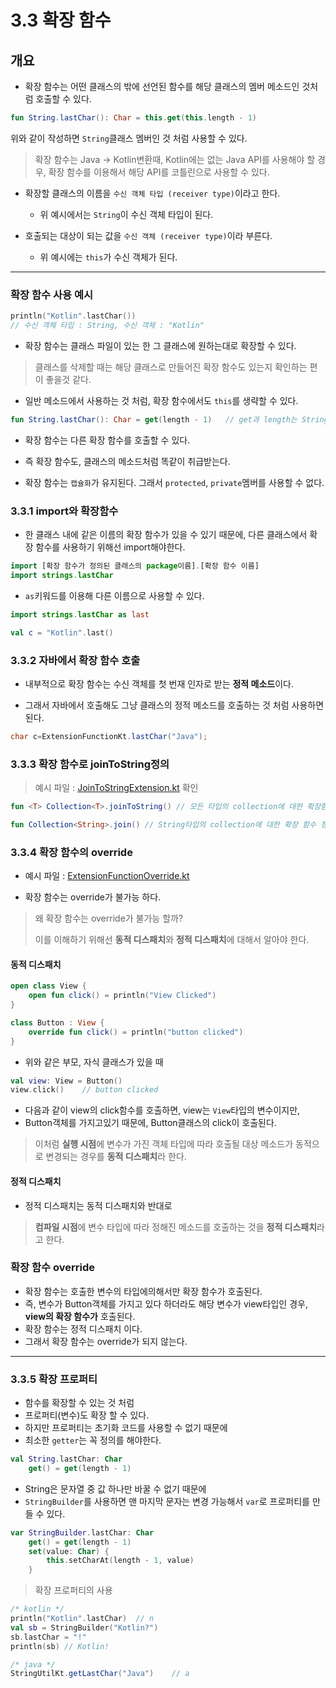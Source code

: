 # 3.3 확장 함수

## 개요

- 확장 함수는 어떤 클래스의 밖에 선언된 함수를 해당 클래스의 멤버 메소드인 것처럼 호출할 수 있다.

```kotlin
fun String.lastChar(): Char = this.get(this.length - 1)
```

위와 같이 작성하면 `String`클래스 멤버인 것 처럼 사용할 수 있다.

> 확장 함수는 Java -> Kotlin변환때, Kotlin에는 없는 Java API를 사용해야 할 경우, 확장 함수를 이용해서 해당 API를 코틀린으로 사용할 수 있다.

- 확장할 클래스의 이름을 `수신 객체 타입 (receiver type)`이라고 한다.
    + 위 예시에서는 `String`이 수신 객체 타입이 된다.


- 호출되는 대상이 되는 값을 `수신 객체 (receiver type)`이라 부른다.
    + 위 예시에는 `this`가 수신 객체가 된다.

---

### 확장 함수 사용 예시

```kotlin
println("Kotlin".lastChar())
// 수신 객체 타입 : String, 수신 객체 : "Kotlin"
```

- 확장 함수는 클래스 파일이 있는 한 그 클래스에 원하는대로 확장할 수 있다.

> 클래스를 삭제할 때는 해당 클래스로 만들어진 확장 함수도 있는지 확인하는 편이 좋을것 같다.

- 일반 메소드에서 사용하는 것 처럼, 확장 함수에서도 `this`를 생략할 수 있다.

```kotlin
fun String.lastChar(): Char = get(length - 1)   // get과 length는 String에 있는 메소드, 필드이다.
```

- 확장 함수는 다른 확장 함수를 호출할 수 있다.

- 즉 확장 함수도, 클래스의 메소드처럼 똑같이 취급받는다.

- 확장 함수는 `캡슐화`가 유지된다. 그래서 `protected`, `private`멤버를 사용할 수 없다.

### 3.3.1 import와 확장함수

- 한 클래스 내에 같은 이름의 확장 함수가 있을 수 있기 때문에, 다른 클래스에서 확장 함수를 사용하기 위해선 import해야한다.

```kotlin
import [확장 함수가 정의된 클래스의 package이름].[확장 함수 이름]
import strings.lastChar
```

- `as`키워드를 이용해 다른 이름으로 사용할 수 있다.

```kotlin
import strings.lastChar as last

val c = "Kotlin".last()
```

### 3.3.2 자바에서 확장 함수 호출

- 내부적으로 확장 함수는 수신 객체를 첫 번재 인자로 받는 **정적 메소드**이다.

- 그래서 자바에서 호출해도 그냥 클래스의 정적 메소드를 호출하는 것 처럼 사용하면 된다.

```java
char c=ExtensionFunctionKt.lastChar("Java");
```

### 3.3.3 확장 함수로 joinToString정의

> 예시 파일 : [JoinToStringExtension.kt](JoinToStringExtension.kt) 확인

```kotlin
fun <T> Collection<T>.joinToString() // 모든 타입의 collection에 대한 확장함수 정의 

fun Collection<String>.join() // String타입의 collection에 대한 확장 함수 정의
```

### 3.3.4 확장 함수의 override

- 예시 파일 : [ExtensionFunctionOverride.kt](ExtensionFunctionOverride.kt)

- 확장 함수는 override가 불가능 하다.

> 왜 확장 함수는 override가 불가능 할까?
>
> 이를 이해하기 위해선 **동적 디스패치**와 **정적 디스패치**에 대해서 알아야 한다.

#### 동적 디스패치

```kotlin
open class View {
    open fun click() = println("View Clicked")
}

class Button : View {
    override fun click() = println("button clicked")
}
```

- 위와 같은 부모, 자식 클래스가 있을 때

```kotlin
val view: View = Button()
view.click()    // button clicked
```

- 다음과 같이 view의 click함수를 호출하면, view는 `View`타입의 변수이지만,
- Button객체를 가지고있기 때문에, Button클래스의 click이 호출된다.

> 이처럼 **실행 시점**에 변수가 가진 객체 타입에 따라 호출될 대상 메소드가 동적으로 변경되는 경우를 **동적 디스패치**라 한다.

#### 정적 디스패치

- 정적 디스패치는 동적 디스패치와 반대로

> **컴파일 시점**에 변수 타입에 따라 정해진 메소드를 호출하는 것을 **정적 디스패치**라고 한다.

### 확장 함수 override

- 확장 함수는 호출한 변수의 타입에의해서만 확장 함수가 호출된다.
- 즉, 변수가 Button객체를 가지고 있다 하더라도 해당 변수가 view타입인 경우, **view의 확장 함수가** 호출된다.
- 확장 함수는 정적 디스패치 이다.
- 그래서 확장 함수는 override가 되지 않는다.

---

### 3.3.5 확장 프로퍼티

- 함수를 확장할 수 있는 것 처럼
- 프로퍼티(변수)도 확장 할 수 있다.
- 하지만 프로퍼티는 초기화 코드를 사용할 수 없기 때문에
- 최소한 `getter`는 꼭 정의를 해야한다.

```kotlin
val String.lastChar: Char
    get() = get(length - 1)
```

- String은 문자열 중 값 하나만 바꿀 수 없기 때문에
- `StringBuilder`를 사용하면 맨 마지막 문자는 변경 가능해서 `var`로 프로퍼티를 만들 수 있다.

```kotlin
var StringBuilder.lastChar: Char
    get() = get(length - 1)
    set(value: Char) {
        this.setCharAt(length - 1, value)
    }
```

> 확장 프로퍼티의 사용

```kotlin
/* kotlin */
println("Kotlin".lastChar)  // n
val sb = StringBuilder("Kotlin?")
sb.lastChar = "!"
println(sb) // Kotlin!
```

```java
/* java */
StringUtilKt.getLastChar("Java")    // a
```
